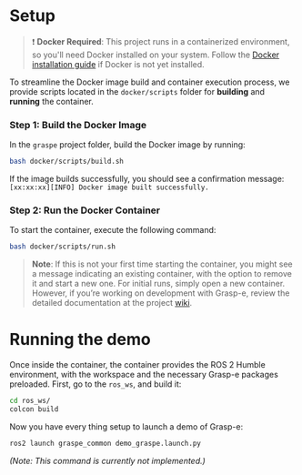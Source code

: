 # Setup

> ❗ **Docker Required**: This project runs in a containerized environment, so you'll need Docker installed on your system. Follow the [Docker installation guide](https://docs.docker.com/get-started/get-docker/) if Docker is not yet installed.

To streamline the Docker image build and container execution process, we provide scripts located in the `docker/scripts` folder for **building** and **running** the container.

### Step 1: Build the Docker Image

In the `graspe` project folder, build the Docker image by running:
```bash
bash docker/scripts/build.sh
```
If the image builds successfully, you should see a confirmation message: `[xx:xx:xx][INFO] Docker image built successfully.`

### Step 2: Run the Docker Container

To start the container, execute the following command:
```bash
bash docker/scripts/run.sh
```
> **Note**: If this is not your first time starting the container, you might see a message indicating an existing container, with the option to remove it and start a new one. For initial runs, simply open a new container. However, if you’re working on development with Grasp-e, review the detailed documentation at the project [wiki](https://github.com/JPBG-USP/graspe/wiki/4.-Docker).

# Running the demo 

Once inside the container, the container provides the ROS 2 Humble environment, with the workspace and the necessary Grasp-e packages preloaded.
First, go to the `ros_ws`, and build it:

```bash
cd ros_ws/
colcon build
```

Now you have every thing setup to launch a demo of Grasp-e:
```bash
ros2 launch graspe_common demo_graspe.launch.py
```
*(Note: This command is currently not implemented.)*
